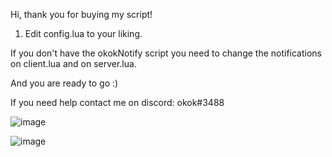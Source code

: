 Hi, thank you for buying my script!

1. Edit config.lua to your liking.

If you don't have the okokNotify script you need to change the notifications on client.lua and on server.lua.

And you are ready to go :)

If you need help contact me on discord: okok#3488

![image](https://github.com/user-attachments/assets/a2e4bd26-d5fa-43c9-b2bf-0003db8f6e2c)

![image](https://github.com/user-attachments/assets/db1d6c41-c3aa-412e-b98e-4f8ef1c4cd66)

